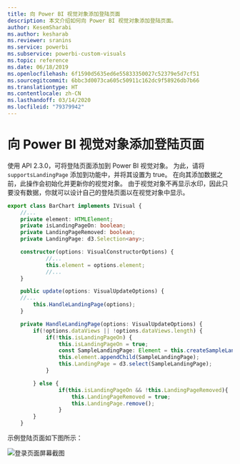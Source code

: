 ```yaml
---
title: 向 Power BI 视觉对象添加登陆页面
description: 本文介绍如何向 Power BI 视觉对象添加登陆页面。
author: KesemSharabi
ms.author: kesharab
ms.reviewer: sranins
ms.service: powerbi
ms.subservice: powerbi-custom-visuals
ms.topic: reference
ms.date: 06/18/2019
ms.openlocfilehash: 6f1590d5635ed6e55833350027c52379e5d7cf51
ms.sourcegitcommit: 6bbc3d0073ca605c50911c162dc9f58926db7b66
ms.translationtype: HT
ms.contentlocale: zh-CN
ms.lasthandoff: 03/14/2020
ms.locfileid: "79379942"
---
```

# <a name="add-a-landing-page-to-your-power-bi-visuals"></a>向 Power BI 视觉对象添加登陆页面

使用 API 2.3.0，可将登陆页面添加到 Power BI 视觉对象。 为此，请将 `supportsLandingPage` 添加到功能中，并将其设置为 true。 在向其添加数据之前，此操作会初始化并更新你的视觉对象。 由于视觉对象不再显示水印，因此只要没有数据，你就可以设计自己的登陆页面以在视觉对象中显示。

```typescript
export class BarChart implements IVisual {
    //...
    private element: HTMLElement;
    private isLandingPageOn: boolean;
    private LandingPageRemoved: boolean;
    private LandingPage: d3.Selection<any>;

    constructor(options: VisualConstructorOptions) {
            //...
            this.element = options.element;
            //...
    }

    public update(options: VisualUpdateOptions) {
    //...
        this.HandleLandingPage(options);
    }

    private HandleLandingPage(options: VisualUpdateOptions) {
        if(!options.dataViews || !options.dataViews.length) {
            if(!this.isLandingPageOn) {
                this.isLandingPageOn = true;
                const SampleLandingPage: Element = this.createSampleLandingPage(); //create a landing page
                this.element.appendChild(SampleLandingPage);
                this.LandingPage = d3.select(SampleLandingPage);
            }

        } else {
                if(this.isLandingPageOn && !this.LandingPageRemoved){
                    this.LandingPageRemoved = true;
                    this.LandingPage.remove();
                }
        }
    }
```

示例登陆页面如下图所示：

![登录页面屏幕截图](media/landing-page/app-landing-page.png)
